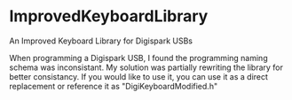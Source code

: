 # ImprovedKeyboardLibrary
An Improved Keyboard Library for Digispark USBs

When programming a Digispark USB, I found the programming naming schema was inconsistant. My solution was partially rewriting the library for better consistancy. 
If you would like to use it, you can use it as a direct replacement or reference it as "DigiKeyboardModified.h"
